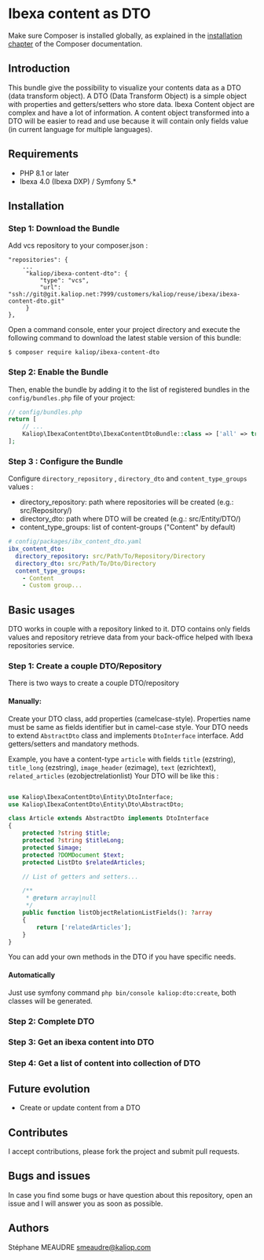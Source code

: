 Ibexa content as DTO
============

Make sure Composer is installed globally, as explained in the
[installation chapter](https://getcomposer.org/doc/00-intro.md)
of the Composer documentation.

Introduction
----------------------------------------
This bundle give the possibility to visualize your contents data as a DTO (data transform object).
A DTO (Data Transform Object) is a simple object with properties and getters/setters who store data.
Ibexa Content object are complex and have a lot of information. A content object transformed into a DTO will be easier to read and use
because it will contain only fields value (in current language for multiple languages).


Requirements
----------------------------------------
 - PHP 8.1 or later
 - Ibexa 4.0 (Ibexa DXP) / Symfony 5.*

Installation
----------------------------------------

### Step 1: Download the Bundle

Add vcs repository to your composer.json :
``` 
"repositories": {
    ...
     "kaliop/ibexa-content-dto": {
         "type": "vcs",
         "url": "ssh://git@git.kaliop.net:7999/customers/kaliop/reuse/ibexa/ibexa-content-dto.git"
     }
},
```
Open a command console, enter your project directory and execute the 
following command to download the latest stable version of this bundle:

```console
$ composer require kaliop/ibexa-content-dto
```

### Step 2: Enable the Bundle

Then, enable the bundle by adding it to the list of registered bundles
in the `config/bundles.php` file of your project:

```php
// config/bundles.php
return [
    // ...
    Kaliop\IbexaContentDto\IbexaContentDtoBundle::class => ['all' => true],
];
```


### Step 3 : Configure the Bundle
Configure `directory_repository` , `directory_dto` and `content_type_groups` values :

- directory_repository: path where repositories will be created (e.g.: src/Repository/)
- directory_dto: path where DTO will be created (e.g.: src/Entity/DTO/)
- content_type_groups: list of content-groups ("Content" by default)

```yaml
# config/packages/ibx_content_dto.yaml
ibx_content_dto:
  directory_repository: src/Path/To/Repository/Directory
  directory_dto: src/Path/To/Dto/Directory
  content_type_groups: 
    - Content
    - Custom group...   
```

Basic usages
----------------------------------------
DTO works in couple with a repository linked to it. DTO contains only fields values and repository retrieve data from your back-office helped with Ibexa repositories service.

### Step 1: Create a couple DTO/Repository

There is two ways to create a couple DTO/repository

#### Manually:
Create your DTO class, add properties (camelcase-style). Properties name must be same as fields identifier but in camel-case style.
Your DTO needs to extend `AbstractDto` class and implements `DtoInterface` interface. Add getters/setters and mandatory methods.

Example, you have a content-type `article` with fields `title` (ezstring), `title_long` (ezstring), `image_header` (ezimage), `text` (ezrichtext), `related_articles` (ezobjectrelationlist) 
Your DTO will be like this :
```php 

use Kaliop\IbexaContentDto\Entity\DtoInterface;
use Kaliop\IbexaContentDto\Entity\Dto\AbstractDto;

class Article extends AbstractDto implements DtoInterface
{
    protected ?string $title;
    protected ?string $titleLong;
    protected $image;
    protected ?DOMDocument $text;
    protected ListDto $relatedArticles;

    // List of getters and setters...

    /**
     * @return array|null
     */
    public function listObjectRelationListFields(): ?array
    {
        return ['relatedArticles'];
    }
}
```
You can add your own methods in the DTO if you have specific needs.

#### Automatically
Just use symfony command `php bin/console kaliop:dto:create`, both classes will be generated.

### Step 2: Complete DTO
### Step 3: Get an ibexa content into DTO
### Step 4: Get a list of content into collection of DTO

Future evolution
----------------------------------------
 - Create or update content from a DTO

Contributes
----------------------------------------
I accept contributions, please fork the project and submit pull requests.

Bugs and issues
----------------------------------------
In case you find some bugs or have question about this repository, open an issue and I will answer you as soon as possible.

Authors
----------------------------------------
Stéphane MEAUDRE <smeaudre@kaliop.com>